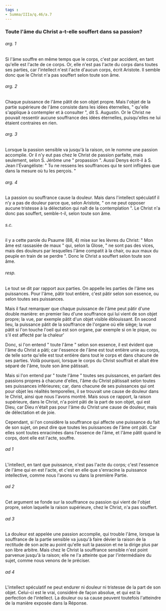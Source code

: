 ```yaml
---
tags : 
- Summa/IIIa/q.46/a.7
---
```


### Toute l'âme du Christ a-t-elle souffert dans sa passion?

###### arg. 1
Si l'âme souffre en même temps que le corps, c'est par accident, en tant qu'elle est l'acte de ce corps. Or, elle n'est pas l'acte du corps dans toutes ses parties, car l'intellect n'est l'acte d'aucun corps, écrit Aristote. Il semble donc que le Christ n'a pas souffert selon toute son âme. 

###### arg. 2
Chaque puissance de l'âme pâtit de son objet propre. Mais l'objet de la partie supérieure de l'âme consiste dans les idées éternelles, " qu'elle s'applique à contempler et à consulter ", dit S. Augustin. Or le Christ ne pouvait ressentir aucune souffrance des idées éternelles, puisqu'elles ne lui étaient contraires en rien. 

###### arg. 3
Lorsque la passion sensible va jusqu'à la raison, on le nomme une passion accomplie. Or il n'y eut pas chez le Christ de passion parfaite, mais seulement, selon S. Jérôme une " propassion ". Aussi Denys écrit-il à S. Jean l'Évangéliste: " Tu ne ressens les souffrances qui te sont infligées que dans la mesure où tu les perçois. " 

###### arg. 4
La passion ou souffrance cause la douleur. Mais dans l'intellect spéculatif il n’y a pas de douleur parce que, selon Aristote, " on ne peut opposer aucune tristesse à la délectation qui naît de la contemplation ". Le Christ n'a donc pas souffert, semble-t-il, selon toute son âme. 

###### s.c.
il y a cette parole du Psaume (88, 4) mise sur les lèvres du Christ: " Mon âme est rassasiée de maux " qui, selon la Glose, " ne sont pas des vices, mais des douleurs par lesquelles l'âme compatit à la chair, ou aux maux du peuple en train de se perdre ". Donc le Christ a souffert selon toute son âme. 

###### resp.
Le tout se dit par rapport aux parties. On appelle les parties de l'âme ses puissances. Pour l'âme, pâtir tout entière, c'est pâtir selon son essence, ou selon toutes ses puissances. 

Mais il faut remarquer que chaque puissance de l'âme peut pâtir d'une double manière: en premier lieu d'une souffrance qui lui vient de son objet propre; la vue, par exemple pâtit d'un objet visible éblouissant. En second lieu, la puissance pâtit de la souffrance de l'organe où elle siège; la vue pâtit si l'on touche l'oeil qui est son organe, par exemple si on le pique, ou s'il est affecté par la chaleur' 

Donc, si l'on entend " toute l'âme " selon son essence, il est évident que l'âme du Christ a pâti; car l'essence de l'âme est tout entière unie au corps, de telle sorte qu'elle est tout entière dans tout le corps et dans chacune de ses parties. Voilà pourquoi, lorsque le corps du Christ souffrait et allait être séparé de l'âme, toute son âme pâtissait. 

Mais si l'on entend par " toute l'âme " toutes ses puissances, en parlant des passions propres à chacune d'elles, l'âme du Christ pâtissait selon toutes ses puissances inférieures; car, dans chacune de ses puissances qui ont pour objet les réalités temporelles, il se trouvait une cause de douleur dans le Christ, ainsi que nous l'avons montré. Mais sous ce rapport, la raison supérieure, dans le Christ, n'a point pâti de la part de son objet, qui est Dieu, car Dieu n'était pas pour l'âme du Christ une cause de douleur, mais de délectation et de joie. 

Cependant, si l'on considère la souffrance qui affecte une puissance du fait de son sujet, on peut dire que toutes les puissances de l'âme ont pâti. Car elles sont toutes enracinées dans l'essence de l'âme, et l'âme pâtit quand le corps, dont elle est l'acte, souffre. 

###### ad 1
L'intellect, en tant que puissance, n'est pas l'acte du corps; c'est l'essence de l'âme qui en est l'acte, et c'est en elle que s'enracine la puissance intellective, comme nous l'avons vu dans la première Partie. 

###### ad 2
Cet argument se fonde sur la souffrance ou passion qui vient de l'objet propre, selon laquelle la raison supérieure, chez le Christ, n'a pas souffert. 

###### ad 3
La douleur est appelée une passion accomplie, qui trouble l'âme, lorsque la souffrance de la partie sensible va jusqu'à faire dévier la raison de la rectitude de son acte au point qu'elle suit la passion et ne la dirige plus par son libre arbitre. Mais chez le Christ la souffrance sensible n'est point parvenue jusqu'à la raison; elle ne l'a atteinte que par l'intermédiaire du sujet, comme nous venons de le préciser. 

###### ad 4
L'intellect spéculatif ne peut endurer ni douleur ni tristesse de la part de son objet. Celui-ci est le vrai, considéré de façon absolue, et qui est la perfection de l'intellect. La douleur ou sa cause peuvent toutefois l'atteindre de la manière exposée dans la Réponse. 

